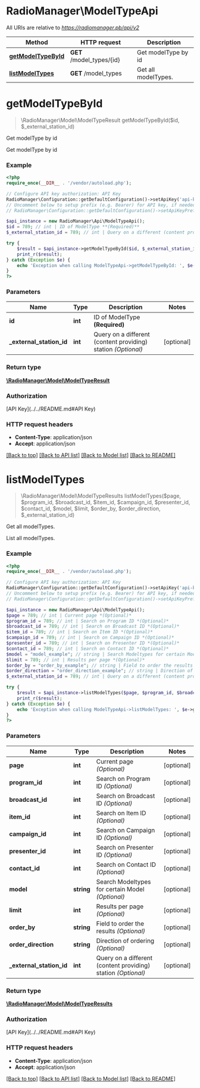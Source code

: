 # RadioManager\ModelTypeApi

All URIs are relative to *https://radiomanager.pb/api/v2*

Method | HTTP request | Description
------------- | ------------- | -------------
[**getModelTypeById**](ModelTypeApi.md#getModelTypeById) | **GET** /model_types/{id} | Get modelType by id
[**listModelTypes**](ModelTypeApi.md#listModelTypes) | **GET** /model_types | Get all modelTypes.


# **getModelTypeById**
> \RadioManager\Model\ModelTypeResult getModelTypeById($id, $_external_station_id)

Get modelType by id

Get modelType by id

### Example
```php
<?php
require_once(__DIR__ . '/vendor/autoload.php');

// Configure API key authorization: API Key
RadioManager\Configuration::getDefaultConfiguration()->setApiKey('api-key', 'YOUR_API_KEY');
// Uncomment below to setup prefix (e.g. Bearer) for API key, if needed
// RadioManager\Configuration::getDefaultConfiguration()->setApiKeyPrefix('api-key', 'Bearer');

$api_instance = new RadioManager\Api\ModelTypeApi();
$id = 789; // int | ID of ModelType **(Required)**
$_external_station_id = 789; // int | Query on a different (content providing) station *(Optional)*

try {
    $result = $api_instance->getModelTypeById($id, $_external_station_id);
    print_r($result);
} catch (Exception $e) {
    echo 'Exception when calling ModelTypeApi->getModelTypeById: ', $e->getMessage(), PHP_EOL;
}
?>
```

### Parameters

Name | Type | Description  | Notes
------------- | ------------- | ------------- | -------------
 **id** | **int**| ID of ModelType **(Required)** |
 **_external_station_id** | **int**| Query on a different (content providing) station *(Optional)* | [optional]

### Return type

[**\RadioManager\Model\ModelTypeResult**](../Model/ModelTypeResult.md)

### Authorization

[API Key](../../README.md#API Key)

### HTTP request headers

 - **Content-Type**: application/json
 - **Accept**: application/json

[[Back to top]](#) [[Back to API list]](../../README.md#documentation-for-api-endpoints) [[Back to Model list]](../../README.md#documentation-for-models) [[Back to README]](../../README.md)

# **listModelTypes**
> \RadioManager\Model\ModelTypeResults listModelTypes($page, $program_id, $broadcast_id, $item_id, $campaign_id, $presenter_id, $contact_id, $model, $limit, $order_by, $order_direction, $_external_station_id)

Get all modelTypes.

List all modelTypes.

### Example
```php
<?php
require_once(__DIR__ . '/vendor/autoload.php');

// Configure API key authorization: API Key
RadioManager\Configuration::getDefaultConfiguration()->setApiKey('api-key', 'YOUR_API_KEY');
// Uncomment below to setup prefix (e.g. Bearer) for API key, if needed
// RadioManager\Configuration::getDefaultConfiguration()->setApiKeyPrefix('api-key', 'Bearer');

$api_instance = new RadioManager\Api\ModelTypeApi();
$page = 789; // int | Current page *(Optional)*
$program_id = 789; // int | Search on Program ID *(Optional)*
$broadcast_id = 789; // int | Search on Broadcast ID *(Optional)*
$item_id = 789; // int | Search on Item ID *(Optional)*
$campaign_id = 789; // int | Search on Campaign ID *(Optional)*
$presenter_id = 789; // int | Search on Presenter ID *(Optional)*
$contact_id = 789; // int | Search on Contact ID *(Optional)*
$model = "model_example"; // string | Search Modeltypes for certain Model *(Optional)*
$limit = 789; // int | Results per page *(Optional)*
$order_by = "order_by_example"; // string | Field to order the results *(Optional)*
$order_direction = "order_direction_example"; // string | Direction of ordering *(Optional)*
$_external_station_id = 789; // int | Query on a different (content providing) station *(Optional)*

try {
    $result = $api_instance->listModelTypes($page, $program_id, $broadcast_id, $item_id, $campaign_id, $presenter_id, $contact_id, $model, $limit, $order_by, $order_direction, $_external_station_id);
    print_r($result);
} catch (Exception $e) {
    echo 'Exception when calling ModelTypeApi->listModelTypes: ', $e->getMessage(), PHP_EOL;
}
?>
```

### Parameters

Name | Type | Description  | Notes
------------- | ------------- | ------------- | -------------
 **page** | **int**| Current page *(Optional)* | [optional]
 **program_id** | **int**| Search on Program ID *(Optional)* | [optional]
 **broadcast_id** | **int**| Search on Broadcast ID *(Optional)* | [optional]
 **item_id** | **int**| Search on Item ID *(Optional)* | [optional]
 **campaign_id** | **int**| Search on Campaign ID *(Optional)* | [optional]
 **presenter_id** | **int**| Search on Presenter ID *(Optional)* | [optional]
 **contact_id** | **int**| Search on Contact ID *(Optional)* | [optional]
 **model** | **string**| Search Modeltypes for certain Model *(Optional)* | [optional]
 **limit** | **int**| Results per page *(Optional)* | [optional]
 **order_by** | **string**| Field to order the results *(Optional)* | [optional]
 **order_direction** | **string**| Direction of ordering *(Optional)* | [optional]
 **_external_station_id** | **int**| Query on a different (content providing) station *(Optional)* | [optional]

### Return type

[**\RadioManager\Model\ModelTypeResults**](../Model/ModelTypeResults.md)

### Authorization

[API Key](../../README.md#API Key)

### HTTP request headers

 - **Content-Type**: application/json
 - **Accept**: application/json

[[Back to top]](#) [[Back to API list]](../../README.md#documentation-for-api-endpoints) [[Back to Model list]](../../README.md#documentation-for-models) [[Back to README]](../../README.md)


